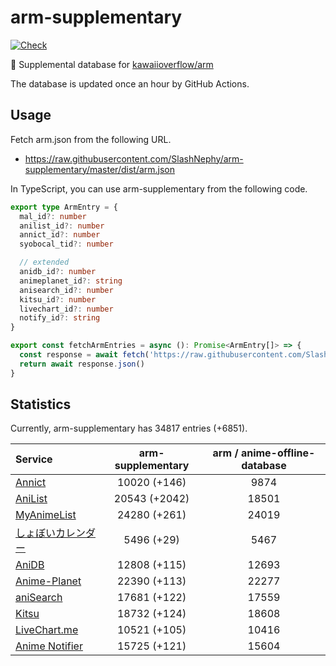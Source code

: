 # arm-supplementary

[![Check](https://github.com/SlashNephy/arm-supplementary/actions/workflows/check-node.yml/badge.svg)](https://github.com/SlashNephy/arm-supplementary/actions/workflows/check-node.yml)

💊 Supplemental database for [kawaiioverflow/arm](https://github.com/kawaiioverflow/arm)

The database is updated once an hour by GitHub Actions.

## Usage

Fetch arm.json from the following URL.

- https://raw.githubusercontent.com/SlashNephy/arm-supplementary/master/dist/arm.json

In TypeScript, you can use arm-supplementary from the following code.

```TypeScript
export type ArmEntry = {
  mal_id?: number
  anilist_id?: number
  annict_id?: number
  syobocal_tid?: number

  // extended
  anidb_id?: number
  animeplanet_id?: string
  anisearch_id?: number
  kitsu_id?: number
  livechart_id?: number
  notify_id?: string
}

export const fetchArmEntries = async (): Promise<ArmEntry[]> => {
  const response = await fetch('https://raw.githubusercontent.com/SlashNephy/arm-supplementary/master/dist/arm.json')
  return await response.json()
}
```

## Statistics

Currently, arm-supplementary has 34817 entries (+6851).

| Service                                     | arm-supplementary | arm / anime-offline-database |
| :------------------------------------------ | :---------------: | :--------------------------: |
| [Annict](https://annict.com)                |   10020 (+146)    |             9874             |
| [AniList](https://anilist.co)               |   20543 (+2042)   |            18501             |
| [MyAnimeList](https://myanimelist.net)      |   24280 (+261)    |            24019             |
| [しょぼいカレンダー](https://cal.syoboi.jp) |    5496 (+29)     |             5467             |
| [AniDB](https://anidb.net)                  |   12808 (+115)    |            12693             |
| [Anime-Planet](https://anime-planet.com)    |   22390 (+113)    |            22277             |
| [aniSearch](https://anisearch.com)          |   17681 (+122)    |            17559             |
| [Kitsu](https://kitsu.io)                   |   18732 (+124)    |            18608             |
| [LiveChart.me](https://livechart.me)        |   10521 (+105)    |            10416             |
| [Anime Notifier](https://notify.moe)        |   15725 (+121)    |            15604             |
